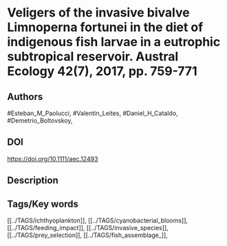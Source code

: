 # Veligers of the invasive bivalve Limnoperna fortunei in the diet of indigenous fish larvae in a eutrophic subtropical reservoir. Austral Ecology 42(7), 2017, pp. 759-771
## Authors
#Esteban_M_Paolucci, #Valentín_Leites, #Daniel_H_Cataldo, #Demetrio_Boltovskoy, 
## DOI
 https://doi.org/10.1111/aec.12493
## Description

## Tags/Key words
[[../TAGS/ichthyoplankton]], [[../TAGS/cyanobacterial_blooms]], [[../TAGS/feeding_impact]], [[../TAGS/invasive_species]], [[../TAGS/prey_selection]], [[../TAGS/fish_assemblage_]], 